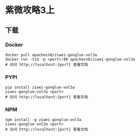 # 紫微攻略3上

## 下载

### Docker

```
docker pull apachecn0/ziwei-gonglue-vol3a
docker run -tid -p <port>:80 apachecn0/ziwei-gonglue-vol3a
# 访问 http://localhost:{port} 查看文档
```

### PYPI

```
pip install ziwei-gonglue-vol3a
ziwei-gonglue-vol3a <port>
# 访问 http://localhost:{port} 查看文档
```

### NPM

```
npm install -g ziwei-gonglue-vol3a
ziwei-gonglue-vol3a <port>
# 访问 http://localhost:{port} 查看文档
```